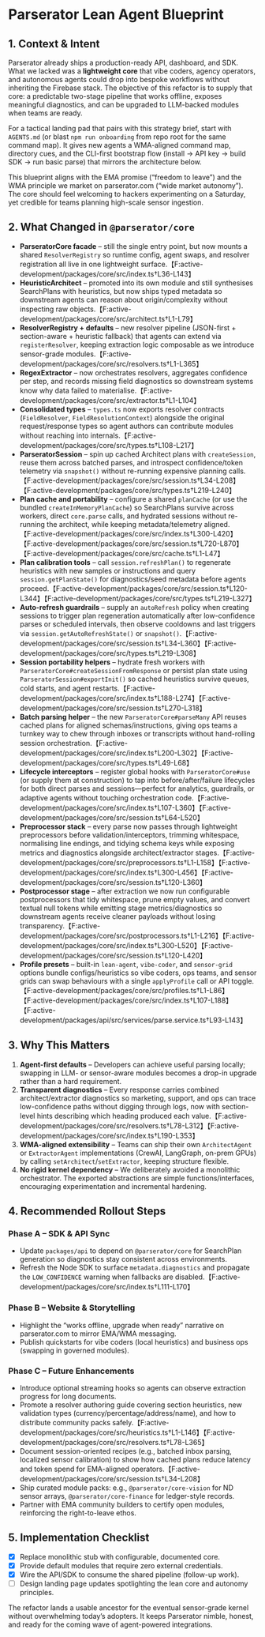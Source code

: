 # Parserator Lean Agent Blueprint

## 1. Context & Intent
Parserator already ships a production-ready API, dashboard, and SDK. What we lacked was a **lightweight core** that vibe coders, agency operators, and autonomous agents could drop into bespoke workflows without inheriting the Firebase stack. The objective of this refactor is to supply that core: a predictable two-stage pipeline that works offline, exposes meaningful diagnostics, and can be upgraded to LLM-backed modules when teams are ready.

For a tactical landing pad that pairs with this strategy brief, start with `AGENTS.md` (or blast `npm run onboarding` from repo root for the same command map). It gives new agents a WMA-aligned command map, directory cues, and the CLI-first bootstrap flow (install → API key → build SDK → run basic parse) that mirrors the architecture below.

This blueprint aligns with the EMA promise (“freedom to leave”) and the WMA principle we market on parserator.com (“wide market autonomy”). The core should feel welcoming to hackers experimenting on a Saturday, yet credible for teams planning high-scale sensor ingestion.

## 2. What Changed in `@parserator/core`
- **ParseratorCore facade** – still the single entry point, but now mounts a shared `ResolverRegistry` so runtime config, agent swaps, and resolver registration all live in one lightweight surface.【F:active-development/packages/core/src/index.ts†L36-L143】
- **HeuristicArchitect** – promoted into its own module and still synthesises SearchPlans with heuristics, but now ships typed metadata so downstream agents can reason about origin/complexity without inspecting raw objects.【F:active-development/packages/core/src/architect.ts†L1-L79】
- **ResolverRegistry + defaults** – new resolver pipeline (JSON-first + section-aware + heuristic fallback) that agents can extend via `registerResolver`, keeping extraction logic composable as we introduce sensor-grade modules.【F:active-development/packages/core/src/resolvers.ts†L1-L365】
- **RegexExtractor** – now orchestrates resolvers, aggregates confidence per step, and records missing field diagnostics so downstream systems know why data failed to materialise.【F:active-development/packages/core/src/extractor.ts†L1-L104】
- **Consolidated types** – `types.ts` now exports resolver contracts (`FieldResolver`, `FieldResolutionContext`) alongside the original request/response types so agent authors can contribute modules without reaching into internals.【F:active-development/packages/core/src/types.ts†L108-L217】
- **ParseratorSession** – spin up cached Architect plans with `createSession`, reuse them across batched parses, and introspect confidence/token telemetry via `snapshot()` without re-running expensive planning calls.【F:active-development/packages/core/src/session.ts†L34-L208】【F:active-development/packages/core/src/types.ts†L219-L240】
- **Plan cache and portability** – configure a shared `planCache` (or use the bundled `createInMemoryPlanCache`) so SearchPlans survive across workers, direct `core.parse` calls, and hydrated sessions without re-running the architect, while keeping metadata/telemetry aligned.【F:active-development/packages/core/src/index.ts†L300-L420】【F:active-development/packages/core/src/session.ts†L720-L870】【F:active-development/packages/core/src/cache.ts†L1-L47】
- **Plan calibration tools** – call `session.refreshPlan()` to regenerate heuristics with new samples or instructions and query `session.getPlanState()` for diagnostics/seed metadata before agents proceed.【F:active-development/packages/core/src/session.ts†L120-L344】【F:active-development/packages/core/src/types.ts†L219-L327】
- **Auto-refresh guardrails** – supply an `autoRefresh` policy when creating sessions to trigger plan regeneration automatically after low-confidence parses or scheduled intervals, then observe cooldowns and last triggers via `session.getAutoRefreshState()` or `snapshot()`.【F:active-development/packages/core/src/session.ts†L34-L360】【F:active-development/packages/core/src/types.ts†L219-L308】
- **Session portability helpers** – hydrate fresh workers with `ParseratorCore#createSessionFromResponse` or persist plan state using `ParseratorSession#exportInit()` so cached heuristics survive queues, cold starts, and agent restarts.【F:active-development/packages/core/src/index.ts†L188-L274】【F:active-development/packages/core/src/session.ts†L270-L318】
- **Batch parsing helper** – the new `ParseratorCore#parseMany` API reuses cached plans for aligned schemas/instructions, giving ops teams a turnkey way to chew through inboxes or transcripts without hand-rolling session orchestration.【F:active-development/packages/core/src/index.ts†L200-L302】【F:active-development/packages/core/src/types.ts†L49-L68】
- **Lifecycle interceptors** – register global hooks with `ParseratorCore#use` (or supply them at construction) to tap into before/after/failure lifecycles for both direct parses and sessions—perfect for analytics, guardrails, or adaptive agents without touching orchestration code.【F:active-development/packages/core/src/index.ts†L107-L360】【F:active-development/packages/core/src/session.ts†L64-L520】
- **Preprocessor stack** – every parse now passes through lightweight preprocessors before validation/interceptors, trimming whitespace, normalising line endings, and tidying schema keys while exposing metrics and diagnostics alongside architect/extractor stages.【F:active-development/packages/core/src/preprocessors.ts†L1-L158】【F:active-development/packages/core/src/index.ts†L300-L456】【F:active-development/packages/core/src/session.ts†L120-L360】
- **Postprocessor stage** – after extraction we now run configurable postprocessors that tidy whitespace, prune empty values, and convert textual null tokens while emitting stage metrics/diagnostics so downstream agents receive cleaner payloads without losing transparency.【F:active-development/packages/core/src/postprocessors.ts†L1-L216】【F:active-development/packages/core/src/index.ts†L300-L520】【F:active-development/packages/core/src/session.ts†L120-L420】
- **Profile presets** – built-in `lean-agent`, `vibe-coder`, and `sensor-grid` options bundle configs/heuristics so vibe coders, ops teams, and sensor grids can swap behaviours with a single `applyProfile` call or API toggle.【F:active-development/packages/core/src/profiles.ts†L1-L86】【F:active-development/packages/core/src/index.ts†L107-L188】【F:active-development/packages/api/src/services/parse.service.ts†L93-L143】

## 3. Why This Matters
1. **Agent-first defaults** – Developers can achieve useful parsing locally; swapping in LLM- or sensor-aware modules becomes a drop-in upgrade rather than a hard requirement.
2. **Transparent diagnostics** – Every response carries combined architect/extractor diagnostics so marketing, support, and ops can trace low-confidence paths without digging through logs, now with section-level hints describing which heading produced each value.【F:active-development/packages/core/src/resolvers.ts†L78-L312】【F:active-development/packages/core/src/index.ts†L190-L353】
3. **WMA-aligned extensibility** – Teams can ship their own `ArchitectAgent` or `ExtractorAgent` implementations (CrewAI, LangGraph, on-prem GPUs) by calling `setArchitect`/`setExtractor`, keeping structure flexible.
4. **No rigid kernel dependency** – We deliberately avoided a monolithic orchestrator. The exported abstractions are simple functions/interfaces, encouraging experimentation and incremental hardening.

## 4. Recommended Rollout Steps
### Phase A – SDK & API Sync
- Update `packages/api` to depend on `@parserator/core` for SearchPlan generation so diagnostics stay consistent across environments.
- Refresh the Node SDK to surface `metadata.diagnostics` and propagate the `LOW_CONFIDENCE` warning when fallbacks are disabled.【F:active-development/packages/core/src/index.ts†L111-L170】

### Phase B – Website & Storytelling
- Highlight the “works offline, upgrade when ready” narrative on parserator.com to mirror EMA/WMA messaging.
- Publish quickstarts for vibe coders (local heuristics) and business ops (swapping in governed modules).

### Phase C – Future Enhancements
- Introduce optional streaming hooks so agents can observe extraction progress for long documents.
- Promote a resolver authoring guide covering section heuristics, new validation types (currency/percentage/address/name), and how to distribute community packs safely.【F:active-development/packages/core/src/heuristics.ts†L1-L146】【F:active-development/packages/core/src/resolvers.ts†L78-L365】
- Document session-oriented recipes (e.g., batched inbox parsing, localized sensor calibration) to show how cached plans reduce latency and token spend for EMA-aligned operators.【F:active-development/packages/core/src/session.ts†L34-L208】
- Ship curated module packs: e.g., `@parserator/core-vision` for ND sensor arrays, `@parserator/core-finance` for ledger-style records.
- Partner with EMA community builders to certify open modules, reinforcing the right-to-leave ethos.

## 5. Implementation Checklist
- [x] Replace monolithic stub with configurable, documented core.
- [x] Provide default modules that require zero external credentials.
- [x] Wire the API/SDK to consume the shared pipeline (follow-up work).
- [ ] Design landing page updates spotlighting the lean core and autonomy principles.

The refactor lands a usable ancestor for the eventual sensor-grade kernel without overwhelming today’s adopters. It keeps Parserator nimble, honest, and ready for the coming wave of agent-powered integrations.

